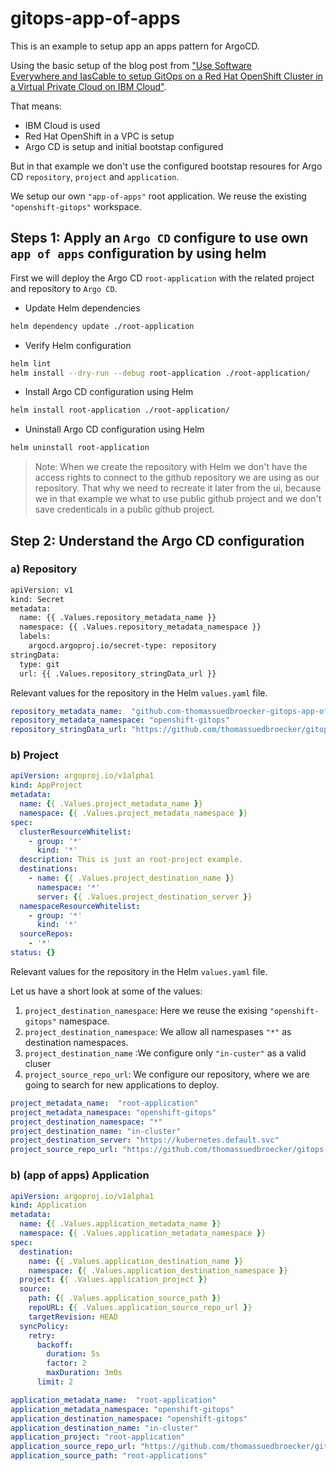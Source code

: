 # gitops-app-of-apps

This is an example to setup app an apps pattern for ArgoCD.

Using the basic setup of the blog post from ["Use Software Everywhere and IasCable to setup GitOps on a Red Hat OpenShift Cluster in a Virtual Private Cloud on IBM Cloud"](https://wp.me/paelj4-1tZ).

That means:

* IBM Cloud is used
* Red Hat OpenShift in a VPC is setup
* Argo CD is setup and initial bootstap configured

But in that example we don't use the configured bootstap resoures for Argo CD `repository`, `project` and `application`. 

We setup our own `"app-of-apps"` root application.
We reuse the existing `"openshift-gitops"` workspace.

## Steps 1: Apply an `Argo CD` configure to use own `app of apps` configuration by using helm

First we will deploy the Argo CD `root-application` with the related project and repository to `Argo CD`.

* Update Helm dependencies

```sh
helm dependency update ./root-application
```

* Verify Helm configuration

```sh
helm lint
helm install --dry-run --debug root-application ./root-application/
```

* Install Argo CD configuration using Helm

```sh
helm install root-application ./root-application/
```

* Uninstall Argo CD configuration using Helm

```sh
helm uninstall root-application
```

>Note: When we create the repository with Helm we don't have the access rights to connect to the github repository we are using as our repository. That why we need to recreate it later from the ui, because we in that example we what to use public github project and we don't save credenticals in a public github project. 

## Step 2: Understand the Argo CD configuration

### a) Repository

```sh
apiVersion: v1
kind: Secret
metadata:
  name: {{ .Values.repository_metadata_name }}
  namespace: {{ .Values.repository_metadata_namespace }}
  labels:
    argocd.argoproj.io/secret-type: repository
stringData:
  type: git
  url: {{ .Values.repository_stringData_url }}
```

Relevant values for the repository in the Helm `values.yaml` file.

```yaml
repository_metadata_name:  "github.com-thomassuedbroecker-gitops-app-of-apps"
repository_metadata_namespace: "openshift-gitops"
repository_stringData_url: "https://github.com/thomassuedbroecker/gitops-app-of-apps"
```

### b) Project

```yaml
apiVersion: argoproj.io/v1alpha1
kind: AppProject
metadata:
  name: {{ .Values.project_metadata_name }}
  namespace: {{ .Values.project_metadata_namespace }}
spec:
  clusterResourceWhitelist:
    - group: '*'
      kind: '*'
  description: This is just an root-project example.
  destinations:
    - name: {{ .Values.project_destination_name }}
      namespace: '*'
      server: {{ .Values.project_destination_server }}
  namespaceResourceWhitelist:
    - group: '*'
      kind: '*'
  sourceRepos:
    - '*'
status: {}
```

Relevant values for the repository in the Helm `values.yaml` file.

Let us have a short look at some of the values:

1. `project_destination_namespace`: Here we reuse the exising `"openshift-gitops"` namespace.
2. `project_destination_namespace`: We allow all namespases `"*"` as destination namespaces.
3. `project_destination_name` :We configure only `"in-custer"` as a valid cluser
4. `project_source_repo_url`: We configure our repository, where we are going to search for new applications to deploy.

```yaml
project_metadata_name:  "root-application"
project_metadata_namespace: "openshift-gitops"
project_destination_namespace: "*"
project_destination_name: "in-cluster"
project_destination_server: "https://kubernetes.default.svc"
project_source_repo_url: "https://github.com/thomassuedbroecker/gitops-app-of-apps"
```

### b) (app of apps) Application

```yaml
apiVersion: argoproj.io/v1alpha1
kind: Application
metadata:
  name: {{ .Values.application_metadata_name }}
  namespace: {{ .Values.application_metadata_namespace }}
spec:
  destination:
    name: {{ .Values.application_destination_name }}
    namespace: {{ .Values.application_destination_namespace }}
  project: {{ .Values.application_project }}
  source:
    path: {{ .Values.application_source_path }} 
    repoURL: {{ .Values.application_source_repo_url }}
    targetRevision: HEAD
  syncPolicy:
    retry:
      backoff:
        duration: 5s
        factor: 2
        maxDuration: 3m0s
      limit: 2
```

```yaml
application_metadata_name:  "root-application"
application_metadata_namespace: "openshift-gitops"
application_destination_namespace: "openshift-gitops"
application_destination_name: "in-cluster"
application_project: "root-application"
application_source_repo_url: "https://github.com/thomassuedbroecker/gitops-app-of-apps"
application_source_path: "root-applications"
```
